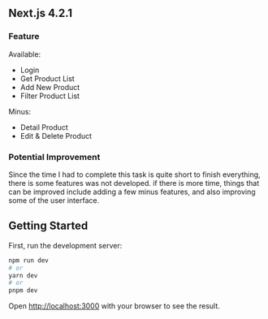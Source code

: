 ## Next.js 4.2.1

### Feature

Available:

- Login
- Get Product List
- Add New Product
- Filter Product List

Minus:

- Detail Product
- Edit & Delete Product

### Potential Improvement

Since the time I had to complete this task is quite short to finish everything, there is some features was not developed. if there is more time, things that can be improved include adding a few minus features, and also improving some of the user interface.

## Getting Started

First, run the development server:

```bash
npm run dev
# or
yarn dev
# or
pnpm dev
```

Open [http://localhost:3000](http://localhost:3000) with your browser to see the result.
